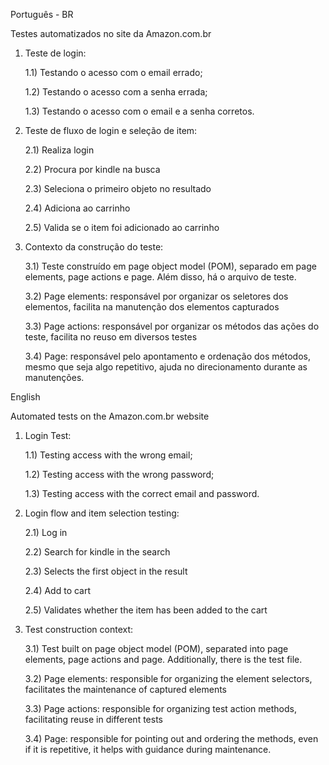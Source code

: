 Português - BR

Testes automatizados no site da Amazon.com.br

1) Teste de login:

    1.1) Testando o acesso com o email errado;

    1.2) Testando o acesso com a senha errada;

    1.3) Testando o acesso com o email e a senha corretos.
   
2) Teste de fluxo de login e seleção de item:

    2.1) Realiza login

    2.2) Procura por kindle na busca

    2.3) Seleciona o primeiro objeto no resultado

    2.4) Adiciona ao carrinho

    2.5) Valida se o item foi adicionado ao carrinho

3) Contexto da construção do teste:

    3.1) Teste construído em page object model (POM), separado em page elements, page actions e page. Além disso, há o arquivo de teste.

    3.2) Page elements: responsável por organizar os seletores dos elementos, facilita na manutenção dos elementos capturados

    3.3) Page actions: responsável por organizar os métodos das ações do teste, facilita no reuso em diversos testes

    3.4) Page: responsável pelo apontamento e ordenação dos métodos, mesmo que seja algo repetitivo, ajuda no direcionamento durante as manutenções.

   
English

Automated tests on the Amazon.com.br website

1) Login Test:

    1.1) Testing access with the wrong email;

    1.2) Testing access with the wrong password;

    1.3) Testing access with the correct email and password.
   
2) Login flow and item selection testing:

    2.1) Log in

    2.2) Search for kindle in the search

    2.3) Selects the first object in the result

    2.4) Add to cart

    2.5) Validates whether the item has been added to the cart

3) Test construction context:

    3.1) Test built on page object model (POM), separated into page elements, page actions and page. Additionally, there is the test file.

    3.2) Page elements: responsible for organizing the element selectors, facilitates the maintenance of captured elements

    3.3) Page actions: responsible for organizing test action methods, facilitating reuse in different tests

    3.4) Page: responsible for pointing out and ordering the methods, even if it is repetitive, it helps with guidance during maintenance.
